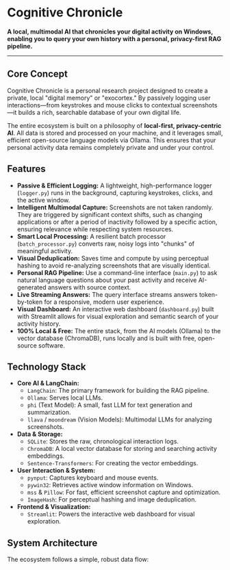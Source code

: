 # Cognitive Chronicle

**A local, multimodal AI that chronicles your digital activity on Windows, enabling you to query your own history with a personal, privacy-first RAG pipeline.**

---

## Core Concept

Cognitive Chronicle is a personal research project designed to create a private, local "digital memory" or "exocortex." By passively logging user interactions—from keystrokes and mouse clicks to contextual screenshots—it builds a rich, searchable database of your own digital life.

The entire ecosystem is built on a philosophy of **local-first, privacy-centric AI**. All data is stored and processed on your machine, and it leverages small, efficient open-source language models via Ollama. This ensures that your personal activity data remains completely private and under your control.

## Features

-   **Passive & Efficient Logging:** A lightweight, high-performance logger (`logger.py`) runs in the background, capturing keystrokes, clicks, and the active window.
-   **Intelligent Multimodal Capture:** Screenshots are not taken randomly. They are triggered by significant context shifts, such as changing applications or after a period of inactivity followed by a specific action, ensuring relevance while respecting system resources.
-   **Smart Local Processing:** A resilient batch processor (`batch_processor.py`) converts raw, noisy logs into "chunks" of meaningful activity.
-   **Visual Deduplication:** Saves time and compute by using perceptual hashing to avoid re-analyzing screenshots that are visually identical.
-   **Personal RAG Pipeline:** Use a command-line interface (`main.py`) to ask natural language questions about your past activity and receive AI-generated answers with source context.
-   **Live Streaming Answers:** The query interface streams answers token-by-token for a responsive, modern user experience.
-   **Visual Dashboard:** An interactive web dashboard (`dashboard.py`) built with Streamlit allows for visual exploration and semantic search of your activity history.
-   **100% Local & Free:** The entire stack, from the AI models (Ollama) to the vector database (ChromaDB), runs locally and is built with free, open-source software.

## Technology Stack

-   **Core AI & LangChain:**
    -   `LangChain`: The primary framework for building the RAG pipeline.
    -   `Ollama`: Serves local LLMs.
    -   `phi` (Text Model): A small, fast LLM for text generation and summarization.
    -   `llava` / `moondream` (Vision Models): Multimodal LLMs for analyzing screenshots.
-   **Data & Storage:**
    -   `SQLite`: Stores the raw, chronological interaction logs.
    -   `ChromaDB`: A local vector database for storing and searching activity embeddings.
    -   `Sentence-Transformers`: For creating the vector embeddings.
-   **User Interaction & System:**
    -   `pynput`: Captures keyboard and mouse events.
    -   `pywin32`: Retrieves active window information on Windows.
    -   `mss` & `Pillow`: For fast, efficient screenshot capture and optimization.
    -   `ImageHash`: For perceptual hashing and image deduplication.
-   **Frontend & Visualization:**
    -   `Streamlit`: Powers the interactive web dashboard for visual exploration.

## System Architecture

The ecosystem follows a simple, robust data flow:

